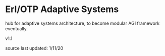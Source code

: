 # Erl/OTP Adaptive Systems
<p> hub for adaptive systems architecture, to become modular AGI framework eventually.<p\>
<p> v1.1 <p\>
<p> source last updated: 1/11/20 <p\>
